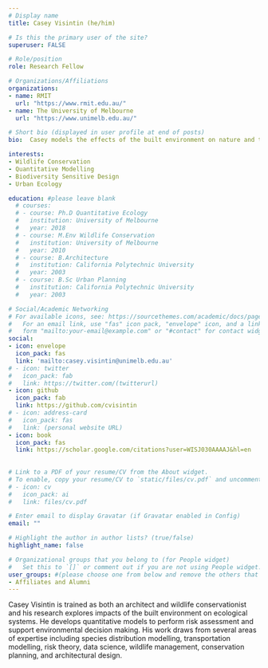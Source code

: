 ```yaml
---
# Display name
title: Casey Visintin (he/him)

# Is this the primary user of the site?
superuser: FALSE

# Role/position
role: Research Fellow

# Organizations/Affiliations
organizations:
- name: RMIT
  url: "https://www.rmit.edu.au/"
- name: The University of Melbourne
  url: "https://www.unimelb.edu.au/"

# Short bio (displayed in user profile at end of posts)
bio:  Casey models the effects of the built environment on nature and then mitigates these effects using collaborative design solutions.

interests:
- Wildlife Conservation
- Quantitative Modelling
- Biodiversity Sensitive Design
- Urban Ecology

education: #please leave blank
  # courses:
  # - course: Ph.D Quantitative Ecology
  #   institution: University of Melbourne
  #   year: 2018
  # - course: M.Env Wildlife Conservation
  #   institution: University of Melbourne
  #   year: 2010
  # - course: B.Architecture
  #   institution: California Polytechnic University
  #   year: 2003
  # - course: B.Sc Urban Planning
  #   institution: California Polytechnic University
  #   year: 2003

# Social/Academic Networking
# For available icons, see: https://sourcethemes.com/academic/docs/page-builder/#icons
#   For an email link, use "fas" icon pack, "envelope" icon, and a link in the
#   form "mailto:your-email@example.com" or "#contact" for contact widget.
social:
- icon: envelope
  icon_pack: fas
  link: 'mailto:casey.visintin@unimelb.edu.au'
# - icon: twitter
#   icon_pack: fab
#   link: https://twitter.com/(twitterurl)
- icon: github
  icon_pack: fab
  link: https://github.com/cvisintin
# - icon: address-card
#   icon_pack: fas
#   link: (personal website URL)
- icon: book
  icon_pack: fas
  link: https://scholar.google.com/citations?user=WISJ030AAAAJ&hl=en
    
  
# Link to a PDF of your resume/CV from the About widget.
# To enable, copy your resume/CV to `static/files/cv.pdf` and uncomment the lines below.
# - icon: cv
#   icon_pack: ai
#   link: files/cv.pdf

# Enter email to display Gravatar (if Gravatar enabled in Config)
email: ""

# Highlight the author in author lists? (true/false)
highlight_name: false

# Organizational groups that you belong to (for People widget)
#   Set this to `[]` or comment out if you are not using People widget.
user_groups: #(please choose one from below and remove the others that aren't needed)
- Affiliates and Alumni
---
```



Casey Visintin is trained as both an architect and wildlife conservationist and his research explores impacts of the built environment on ecological systems. He develops quantitative models to perform risk assessment and support environmental decision making. His work draws from several areas of expertise including species distribution modelling, transportation modelling, risk theory, data science, wildlife management, conservation planning, and architectural design. 
